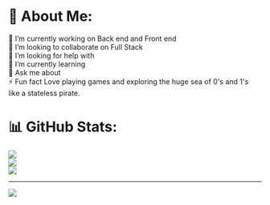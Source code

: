 # 💫 About Me:
🔭 I’m currently working on Back end and Front end<br>👯 I’m looking to collaborate on Full Stack<br>🤝 I’m looking for help with <br>🌱 I’m currently learning <br>💬 Ask me about<br>⚡ Fun fact Love playing games and exploring the huge sea of 0's and 1's like a stateless pirate.




# 📊 GitHub Stats:
![](https://github-readme-stats.vercel.app/api?username=Ishan678-code&theme=dark&hide_border=false&include_all_commits=false&count_private=false)<br/>
![](https://github-readme-streak-stats.herokuapp.com/?user=Ishan678-code&theme=dark&hide_border=false)<br/>
![](https://github-readme-stats.vercel.app/api/top-langs/?username=Ishan678-code&theme=dark&hide_border=false&include_all_commits=false&count_private=false&layout=compact)

---
[![](https://visitcount.itsvg.in/api?id=Ishan678-code&icon=0&color=0)](https://visitcount.itsvg.in)


